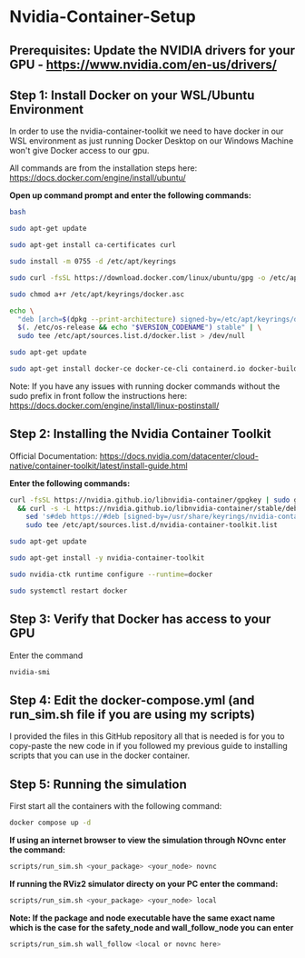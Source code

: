 # Nvidia-Container-Setup

## Prerequisites: Update the NVIDIA drivers for your GPU - https://www.nvidia.com/en-us/drivers/ 

## Step 1: Install Docker on your WSL/Ubuntu Environment

In order to use the nvidia-container-toolkit we need to have docker in our WSL environment as just running Docker Desktop on our Windows Machine won't give Docker access to our gpu.  

All commands are from the installation steps here: https://docs.docker.com/engine/install/ubuntu/ 

**Open up command prompt and enter the following commands:**

```bash
bash
```

```bash
sudo apt-get update
```

```bash
sudo apt-get install ca-certificates curl
```

```bash
sudo install -m 0755 -d /etc/apt/keyrings
```

```bash
sudo curl -fsSL https://download.docker.com/linux/ubuntu/gpg -o /etc/apt/keyrings/docker.asc
```

```bash
sudo chmod a+r /etc/apt/keyrings/docker.asc
```

```bash
echo \
  "deb [arch=$(dpkg --print-architecture) signed-by=/etc/apt/keyrings/docker.asc] https://download.docker.com/linux/ubuntu \
  $(. /etc/os-release && echo "$VERSION_CODENAME") stable" | \
  sudo tee /etc/apt/sources.list.d/docker.list > /dev/null
```

```bash
sudo apt-get update
```

```bash
sudo apt-get install docker-ce docker-ce-cli containerd.io docker-buildx-plugin docker-compose-plugin
```

Note: If you have any issues with running docker commands without the sudo prefix in front follow the instructions here: https://docs.docker.com/engine/install/linux-postinstall/

## Step 2: Installing the Nvidia Container Toolkit 

Official Documentation: https://docs.nvidia.com/datacenter/cloud-native/container-toolkit/latest/install-guide.html

**Enter the following commands:** 

```bash
curl -fsSL https://nvidia.github.io/libnvidia-container/gpgkey | sudo gpg --dearmor -o /usr/share/keyrings/nvidia-container-toolkit-keyring.gpg \
  && curl -s -L https://nvidia.github.io/libnvidia-container/stable/deb/nvidia-container-toolkit.list | \
    sed 's#deb https://#deb [signed-by=/usr/share/keyrings/nvidia-container-toolkit-keyring.gpg] https://#g' | \
    sudo tee /etc/apt/sources.list.d/nvidia-container-toolkit.list
```

```bash
sudo apt-get update
```

```bash
sudo apt-get install -y nvidia-container-toolkit
```

```bash
sudo nvidia-ctk runtime configure --runtime=docker
```

```bash
sudo systemctl restart docker
```

## Step 3: Verify that Docker has access to your GPU

Enter the command

```bash
nvidia-smi
```

## Step 4: Edit the docker-compose.yml (and run_sim.sh file if you are using my scripts) 

I provided the files in this GitHub repository all that is needed is for you to copy-paste the new code in if you followed my previous guide to installing scripts that you can use in the docker container.

## Step 5: Running the simulation

First start all the containers with the following command:

```bash
docker compose up -d
```

**If using an internet browser to view the simulation through NOvnc enter the command:**
```bash
scripts/run_sim.sh <your_package> <your_node> novnc 
```

**If running the RViz2 simulator directy on your PC enter the command:**
```bash
scripts/run_sim.sh <your_package> <your_node> local
```

**Note: If the package and node executable have the same exact name which is the case for the safety_node and wall_follow_node you can enter**
```bash
scripts/run_sim.sh wall_follow <local or novnc here>
```



